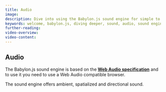 ```yaml
---
title: Audio
image: 
description: Dive into using the Babylon.js sound engine for simple to advanced audio.
keywords: welcome, babylon.js, diving deeper, sound, audio, sound engine, audio engine
further-reading:
video-overview:
video-content:
---
```


## Audio

The Babylon.js sound engine is based on the [**Web Audio specification**](http://webaudio.github.io/web-audio-api/) and to use it you need to use a Web Audio compatible browser. 

The sound engine offers ambient, spatialized and directional sound.